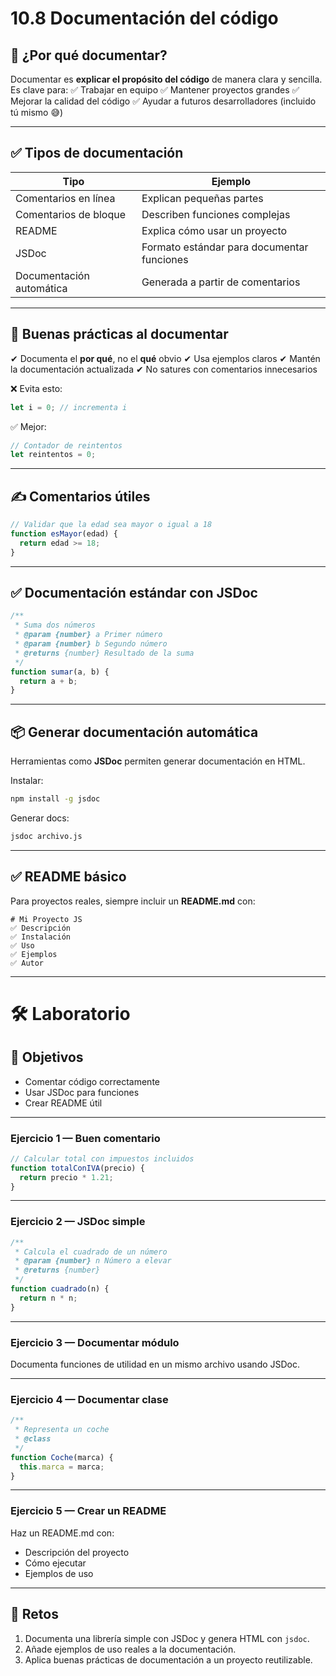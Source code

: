 # 10.8 Documentación del código

## 📖 ¿Por qué documentar?

Documentar es **explicar el propósito del código** de manera clara y sencilla. Es clave para:
✅ Trabajar en equipo
✅ Mantener proyectos grandes
✅ Mejorar la calidad del código
✅ Ayudar a futuros desarrolladores (incluido tú mismo 😅)

---

## ✅ Tipos de documentación

| Tipo                     | Ejemplo                                    |
| ------------------------ | ------------------------------------------ |
| Comentarios en línea     | Explican pequeñas partes                   |
| Comentarios de bloque    | Describen funciones complejas              |
| README                   | Explica cómo usar un proyecto              |
| JSDoc                    | Formato estándar para documentar funciones |
| Documentación automática | Generada a partir de comentarios           |

---

## 💬 Buenas prácticas al documentar

✔ Documenta el **por qué**, no el **qué** obvio
✔ Usa ejemplos claros
✔ Mantén la documentación actualizada
✔ No satures con comentarios innecesarios

❌ Evita esto:

```js
let i = 0; // incrementa i
```

✅ Mejor:

```js
// Contador de reintentos
let reintentos = 0;
```

---

## ✍️ Comentarios útiles

```js
// Validar que la edad sea mayor o igual a 18
function esMayor(edad) {
  return edad >= 18;
}
```

---

## ✅ Documentación estándar con JSDoc

```js
/**
 * Suma dos números
 * @param {number} a Primer número
 * @param {number} b Segundo número
 * @returns {number} Resultado de la suma
 */
function sumar(a, b) {
  return a + b;
}
```

---

## 📦 Generar documentación automática

Herramientas como **JSDoc** permiten generar documentación en HTML.

Instalar:

```bash
npm install -g jsdoc
```

Generar docs:

```bash
jsdoc archivo.js
```

---

## ✅ README básico

Para proyectos reales, siempre incluir un **README.md** con:

```
# Mi Proyecto JS
✅ Descripción
✅ Instalación
✅ Uso
✅ Ejemplos
✅ Autor
```

---

# 🛠 Laboratorio

## 🎯 Objetivos

* Comentar código correctamente
* Usar JSDoc para funciones
* Crear README útil

---

### Ejercicio 1 — Buen comentario

```js
// Calcular total con impuestos incluidos
function totalConIVA(precio) {
  return precio * 1.21;
}
```

---

### Ejercicio 2 — JSDoc simple

```js
/**
 * Calcula el cuadrado de un número
 * @param {number} n Número a elevar
 * @returns {number}
 */
function cuadrado(n) {
  return n * n;
}
```

---

### Ejercicio 3 — Documentar módulo

Documenta funciones de utilidad en un mismo archivo usando JSDoc.

---

### Ejercicio 4 — Documentar clase

```js
/**
 * Representa un coche
 * @class
 */
function Coche(marca) {
  this.marca = marca;
}
```

---

### Ejercicio 5 — Crear un README

Haz un README.md con:

* Descripción del proyecto
* Cómo ejecutar
* Ejemplos de uso

---

## 🚀 Retos

1. Documenta una librería simple con JSDoc y genera HTML con `jsdoc`.
2. Añade ejemplos de uso reales a la documentación.
3. Aplica buenas prácticas de documentación a un proyecto reutilizable.